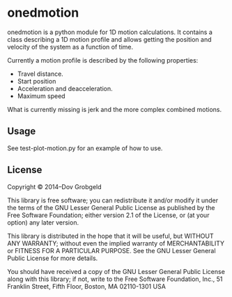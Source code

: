 onedmotion
==========

onedmotion is a python module for 1D motion calculations. It contains a class  describing a 1D motion profile and allows getting the position and velocity of the system as a function of time.

Currently a motion profile is described by the following properties:

- Travel distance.
- Start position
- Acceleration and deacceleration.
- Maximum speed

What is currently missing is jerk and the more complex combined motions.

Usage
-----

See test-plot-motion.py for an example of how to use.

License
-------

Copyright &copy; 2014&ndash;Dov Grobgeld  

This library is free software; you can redistribute it and/or modify it
under the terms of the GNU Lesser General Public License as published by the
Free Software Foundation; either version 2.1 of the License, or (at your
option) any later version.

This library is distributed in the hope that it will be useful, but WITHOUT
ANY WARRANTY; without even the implied warranty of MERCHANTABILITY or
FITNESS FOR A PARTICULAR PURPOSE.  See the GNU Lesser General Public License
for more details.

You should have received a copy of the GNU Lesser General Public License
along with this library; if not, write to the Free Software Foundation,
Inc., 51 Franklin Street, Fifth Floor, Boston, MA  02110-1301 USA

